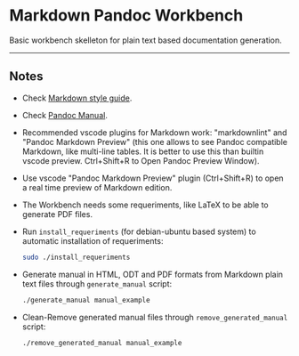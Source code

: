 # Markdown Pandoc Workbench

Basic workbench skelleton for plain text based documentation generation.

---

## Notes

- Check [Markdown style guide](https://www.markdownguide.org/cheat-sheet/).

- Check [Pandoc Manual](https://pandoc.org/MANUAL.html).

- Recommended vscode plugins for Markdown work: "markdownlint" and "Pandoc Markdown Preview" (this one allows to see Pandoc compatible Markdown, like multi-line tables. It is better to use this than builtin vscode preview. Ctrl+Shift+R to Open Pandoc Preview Window).

- Use vscode "Pandoc Markdown Preview" plugin (Ctrl+Shift+R) to open a real time preview of Markdown edition.

- The Workbench needs some requeriments, like LaTeX to be able to generate PDF files.

- Run `install_requeriments` (for debian-ubuntu based system) to automatic installation of requeriments:

    ```bash
    sudo ./install_requeriments
    ```

- Generate manual in HTML, ODT and PDF formats from Markdown plain text files through `generate_manual` script:

    ```bash
    ./generate_manual manual_example
    ```

- Clean-Remove generated manual files through `remove_generated_manual` script:

    ```bash
    ./remove_generated_manual manual_example
    ```
